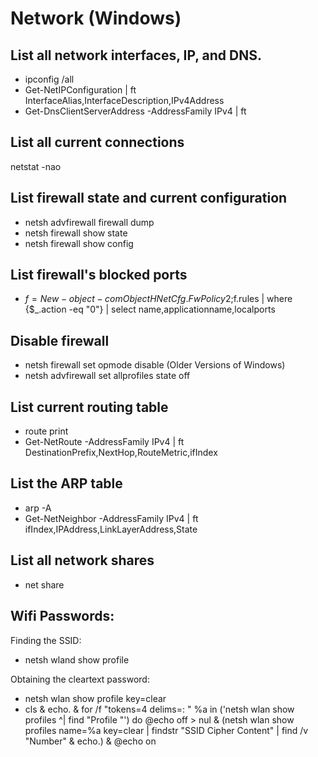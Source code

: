 # Network (Windows)

## List all network interfaces, IP, and DNS.

- ipconfig /all
- Get-NetIPConfiguration | ft InterfaceAlias,InterfaceDescription,IPv4Address
- Get-DnsClientServerAddress -AddressFamily IPv4 | ft


## List all current connections

netstat -nao

## List firewall state and current configuration

- netsh advfirewall firewall dump
- netsh firewall show state
- netsh firewall show config

## List firewall's blocked ports

- $f=New-object -comObject HNetCfg.FwPolicy2;$f.rules |  where {$_.action -eq "0"} | select name,applicationname,localports

## Disable firewall

- netsh firewall set opmode disable (Older Versions of Windows)
- netsh advfirewall set allprofiles state off

## List current routing table

- route print
- Get-NetRoute -AddressFamily IPv4 | ft DestinationPrefix,NextHop,RouteMetric,ifIndex

## List the ARP table

- arp -A
- Get-NetNeighbor -AddressFamily IPv4 | ft ifIndex,IPAddress,LinkLayerAddress,State

## List all network shares

- net share

## Wifi Passwords: 

Finding the SSID:
- netsh wland show profile

Obtaining the cleartext password: 
- netsh wlan show profile <SSID> key=clear
- cls & echo. & for /f "tokens=4 delims=: " %a in ('netsh wlan show profiles ^| find "Profile "') do @echo off > nul & (netsh wlan show profiles name=%a key=clear | findstr "SSID Cipher Content" | find /v "Number" & echo.) & @echo on
